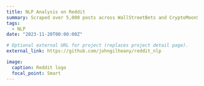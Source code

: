 ```yaml
---
title: NLP Analysis on Reddit
summary: Scraped over 5,000 posts across WallStreetBets and CryptoMoonShots using the Python Reddit API Wrapper (PRAW), to develop classification models to determine which post belongs to which subforum. The models, including Logistic Regression, Random Forest, and Multinomial Naive Bayes with Tfid Vectorizer, underwent hyperparameter-tuning via RandomSearchCV, and achieved an F1 score of 0.99.
tags:
  - NLP
date: "2023-11-20T00:00:00Z"

# Optional external URL for project (replaces project detail page).
external_link: https://github.com/johngilheany/reddit_nlp

image:
  caption: Reddit logo
  focal_point: Smart
---
```

